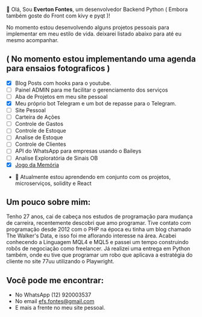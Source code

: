 👋 Olá, Sou **Everton Fontes**, um desenvolvedor Backend Python ( Embora também goste do Front com kivy e pyqt )!

No momento estou desenvolvendo alguns projetos pessoais para implementar em meu estilo de vida. deixarei listado abaixo para até eu mesmo acompanhar.

## ( No momento estou implementando uma agenda para ensaios fotograficos )

- [x] Blog Posts com hooks para o youtube.
- [ ] Painel ADMIN para me facilitar o gerenciamento dos serviços
- [ ] Aba de Projetos em meu site pessoal
- [x] Meu próprio bot Telegram e um bot de repasse para o Telegram.
- [ ] Site Pessoal
- [ ] Carteira de Ações
- [ ] Controle de Gastos
- [ ] Controle de Estoque
- [ ] Analise de Estoque
- [ ] Controle de Clientes
- [ ] API do WhatsApp para empresas usando o Baileys
- [ ] Analise Exploratória de Sinais OB
- [x] [Jogo da Memória](https://github.com/Everton-Fontes-Santos/ToneGame)

- 🌱 Atualmente estou aprendendo em conjunto com os projetos, microserviços, solidity e React

## Um pouco sobre mim:
  Tenho 27 anos, cai de cabeça nos estudos de programação para mudança de carreira, recentemente descobri que amo programar.
  Tive contato com programação desde 2012 com o PHP na época eu tinha um blog chamado The Walker's Data, e isso foi me aflorando interesse na área.
  Acabei conhecendo a Linguagem MQL4 e MQL5 e passei um tempo construindo robôs de negociação como freelancer.
  Já realizei uma entrega em Python também, onde eu tive que programar um robo que aplicava a estratégia do cliente no site 77uu utilizando o Playwright.
  
## Você pode me encontrar:
- No WhatsApp (12) 920003537
- No email efs.fontes@gmail.com
- E mais a frente no meu site pessoal.

<!---
MrEfs66/MrEfs66 is a ✨ special ✨ repository because its `README.md` (this file) appears on your GitHub profile.
You can click the Preview link to take a look at your changes.
--->

